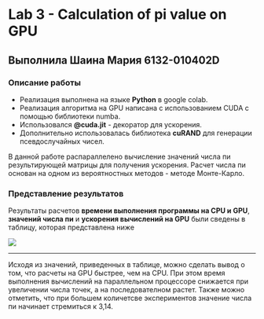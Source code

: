 # Lab 3 - Calculation of pi value on GPU 
## Выполнила Шаина Мария 6132-010402D 

### Описание работы 
- Реализация выполнена на языке **Python** в google colab.
- Реализация алгоритма на GPU написана с использованием CUDA с помощью библиотеки numba.
- Использовался **@cuda.jit** - декоратор для ускорения.
- Дополнительно использовалась библиотека **cuRAND** для генерации псевдослучайных чисел.

В данной работе распараллелено вычисление значений числа пи результирующей матрицы для получения ускорения. Расчет числа пи основан на одном из вероятностных методов - методе Монте-Карло. 

### Представление результатов
Результаты расчетов **времени выполнения программы на СPU и GPU**, **значений числа пи** и **ускорения вычислений на GPU** были сведены в таблицу, которая представлена ниже

![](https://github.com/MariaShaiina/hpc-2022/blob/main/Lab3_%20PI%20calc/Calculating%20pi%20values.png)

______
Исходя из значений, приведенных в таблице, можно сделать вывод о том, что расчеты на GPU быстрее, чем на СPU. При этом время выполнения вычислений на параллельном процессоре снижается при увеличении числа точек, а на последователном растет. Также можно отметить, что при большем количетсве экспериментов значение числа пи начинает стремиться к 3,14. 
